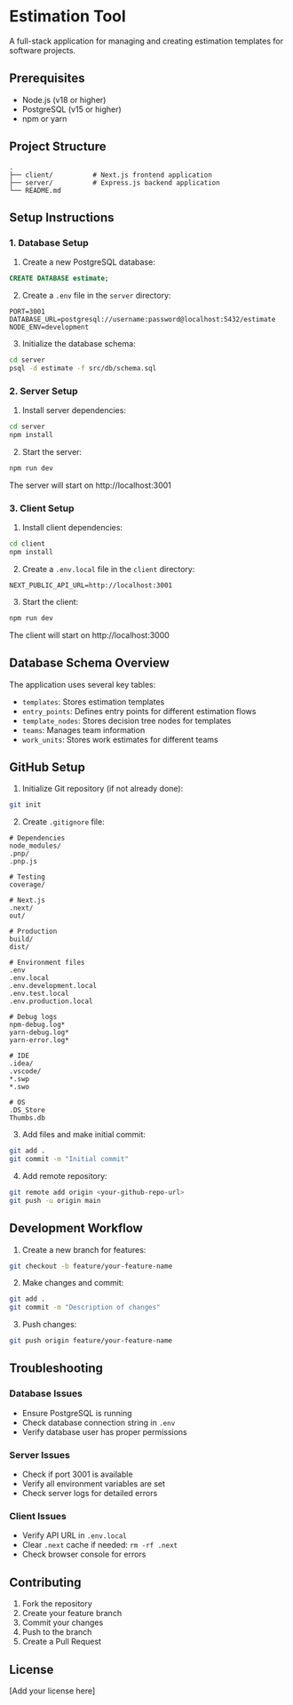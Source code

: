 # Estimation Tool

A full-stack application for managing and creating estimation templates for software projects.

## Prerequisites

- Node.js (v18 or higher)
- PostgreSQL (v15 or higher)
- npm or yarn

## Project Structure

```
.
├── client/          # Next.js frontend application
├── server/          # Express.js backend application
└── README.md
```

## Setup Instructions

### 1. Database Setup

1. Create a new PostgreSQL database:
```sql
CREATE DATABASE estimate;
```

2. Create a `.env` file in the `server` directory:
```env
PORT=3001
DATABASE_URL=postgresql://username:password@localhost:5432/estimate
NODE_ENV=development
```

3. Initialize the database schema:
```bash
cd server
psql -d estimate -f src/db/schema.sql
```

### 2. Server Setup

1. Install server dependencies:
```bash
cd server
npm install
```

2. Start the server:
```bash
npm run dev
```

The server will start on http://localhost:3001

### 3. Client Setup

1. Install client dependencies:
```bash
cd client
npm install
```

2. Create a `.env.local` file in the `client` directory:
```env
NEXT_PUBLIC_API_URL=http://localhost:3001
```

3. Start the client:
```bash
npm run dev
```

The client will start on http://localhost:3000

## Database Schema Overview

The application uses several key tables:

- `templates`: Stores estimation templates
- `entry_points`: Defines entry points for different estimation flows
- `template_nodes`: Stores decision tree nodes for templates
- `teams`: Manages team information
- `work_units`: Stores work estimates for different teams

## GitHub Setup

1. Initialize Git repository (if not already done):
```bash
git init
```

2. Create `.gitignore` file:
```
# Dependencies
node_modules/
.pnp/
.pnp.js

# Testing
coverage/

# Next.js
.next/
out/

# Production
build/
dist/

# Environment files
.env
.env.local
.env.development.local
.env.test.local
.env.production.local

# Debug logs
npm-debug.log*
yarn-debug.log*
yarn-error.log*

# IDE
.idea/
.vscode/
*.swp
*.swo

# OS
.DS_Store
Thumbs.db
```

3. Add files and make initial commit:
```bash
git add .
git commit -m "Initial commit"
```

4. Add remote repository:
```bash
git remote add origin <your-github-repo-url>
git push -u origin main
```

## Development Workflow

1. Create a new branch for features:
```bash
git checkout -b feature/your-feature-name
```

2. Make changes and commit:
```bash
git add .
git commit -m "Description of changes"
```

3. Push changes:
```bash
git push origin feature/your-feature-name
```

## Troubleshooting

### Database Issues
- Ensure PostgreSQL is running
- Check database connection string in `.env`
- Verify database user has proper permissions

### Server Issues
- Check if port 3001 is available
- Verify all environment variables are set
- Check server logs for detailed errors

### Client Issues
- Verify API URL in `.env.local`
- Clear `.next` cache if needed: `rm -rf .next`
- Check browser console for errors

## Contributing

1. Fork the repository
2. Create your feature branch
3. Commit your changes
4. Push to the branch
5. Create a Pull Request

## License

[Add your license here] 